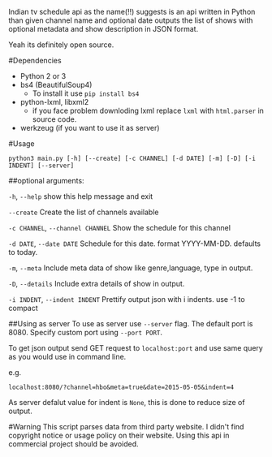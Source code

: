 Indian tv schedule api as the name(!!) suggests is an api written in
Python than given channel name and optional date outputs the list of shows with
optional metadata and show description in JSON format.

Yeah its definitely open source.

#Dependencies
+ Python 2 or 3
+ bs4 (BeautifulSoup4)
  + To install it use `pip install bs4`
+ python-lxml, libxml2
  + if you face problem downloding lxml replace `lxml` with `html.parser` in source code.
+ werkzeug (if you want to use it as server)

#Usage

`python3 main.py [-h] [--create] [-c CHANNEL] [-d DATE] [-m] [-D] [-i INDENT] [--server]`

##optional arguments:

`-h`, `--help`
show this help message and exit

`--create`
Create the list of channels available

`-c CHANNEL`, `--channel CHANNEL`
Show the schedule for this channel

`-d DATE`, `--date DATE`
Schedule for this date. format YYYY-MM-DD. defaults to today.

`-m`, `--meta`
Include meta data of show like genre,language, type in output.

`-D`, `--details`         Include extra details of show in output.

`-i INDENT`, `--indent INDENT`
Prettify output json with i indents. use -1 to compact

##Using as server
To use as server use `--server` flag. The default port is 8080.
Specify custom port using `--port PORT`.

To get json output send GET request to `localhost:port` and use same query as you would use in command line.

e.g.

`localhost:8080/?channel=hbo&meta=true&date=2015-05-05&indent=4`

As server defalut value for indent is  `None`, this is done to reduce size of output.

#Warning
This script parses data from third party website. I didn't find copyright notice or usage policy on their website. Using this api in commercial project should be avoided.
